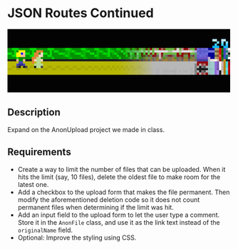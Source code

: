 # JSON Routes Continued

![screenshot](screenshot.png)

## Description

Expand on the AnonUpload project we made in class.

## Requirements

* Create a way to limit the number of files that can be uploaded. When it hits the limit (say, 10 files), delete the oldest file to make room for the latest one.
* Add a checkbox to the upload form that makes the file permanent. Then modify the aforementioned deletion code so it does not count permanent files when determining if the limit was hit.
* Add an input field to the upload form to let the user type a comment. Store it in the `AnonFile` class, and use it as the link text instead of the `originalName` field.
* Optional: Improve the styling using CSS.
